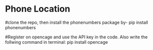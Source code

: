 # Phone Location
#clone the repo, then install the phonenumbers package by-
pip install phonenumbers


#Register on opencage and use the API key in the code.
Also write the follwing command in terminal: 
pip install opencage
